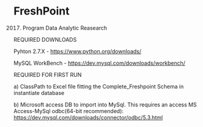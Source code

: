 # FreshPoint
2017. Program Data Analytic Reasearch

REQUIRED DOWNLOADS

Pyhton 2.7.X - https://www.python.org/downloads/ 

MySQL WorkBench - https://dev.mysql.com/downloads/workbench/

REQUIRED FOR FIRST RUN

a) ClassPath to Excel file fitting the Complete_Freshpoint Schema in instantiate database

b) Microsoft access DB to import into MySql. This requires an access MS Access-MySql odbc(64-bit recommended): https://dev.mysql.com/downloads/connector/odbc/5.3.html 
